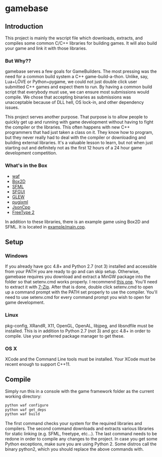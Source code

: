 # gamebase

## Introduction
This project is mainly the wscript file which downloads, extracts, and compiles some common C/C++ libraries for building games. It will also build your game and link it with those libraries.

### But Why??
gamebase serves a few goals for GameBuilders. The most pressing was the need for a common build system a C++ game-build-a-thon. Unlike, say, Lua+LÖVE or Python+pygame, we could not just double click user submitted C++ games and expect them to run. By having a common build script that everybody must use, we can ensure most submissions would compile. We chose that accepting binaries as submissions was unacceptable because of DLL hell, OS lock-in, and other dependency issues.

This project serves another purpose. That purpose is to allow people to quickly get up and running with game development without having to fight the compiler or the libraries. This often happens with new C++ programmers that had just taken a class on it. They know how to program, but they never really had to deal with the compiler or downloading and building external libraries. It's a valuable lesson to learn, but not when just starting out and definitely not as the first 12 hours of a 24 hour game development competition. 

### What's in the Box
* [waf](http://docs.waf.googlecode.com/git/book_16/single.html)
* [Box2D](http://www.box2d.org/manual.html)
* [SFML](http://www.sfml-dev.org/documentation/2.1/)
* [SFGUI](http://sfgui.sfml-dev.de/p/docs/guide/hello_world)
* [GLEW](http://glew.sourceforge.net/basic.html)
* [pugixml](http://pugixml.googlecode.com/svn/tags/latest/docs/quickstart.html)
* [JsonCpp](http://jsoncpp.sourceforge.net/)
* [FreeType 2](http://www.freetype.org/freetype2/docs/tutorial/step1.html)

In addition to these libraries, there is an example game using Box2D and SFML. It is located in [example/main.cpp](example/main.cpp).

## Setup

### Windows
If you already have gcc 4.8+ and Python 2.7 (not 3) installed and accessible from your PATH you are ready to go and can skip setup.
Otherwise, gamebase requires you download and extract a MinGW package into the folder so that setenv.cmd works properly. I recommend [this one](http://sourceforge.net/projects/mingw-w64/files/Toolchains%20targetting%20Win32/Personal%20Builds/mingw-builds/4.8.2/threads-posix/dwarf/i686-4.8.2-release-posix-dwarf-rt_v3-rev2.7z/download). You'll need to extract it with [7-Zip](http://www.7-zip.org/). After that is done, double click setenv.cmd to open up a command prompt with the PATH set properly to use the compiler. You'll need to use setenv.cmd for every command prompt you wish to open for game development.

### Linux
pkg-config, XRandR, X11, OpenGL, OpenAL, libjpeg, and libsndfile must be installed. This is in addition to Python 2.7 (not 3) and gcc 4.8+ in order to compile. Use your preferred package manager to get these.

### OS X
XCode and the Command Line tools must be installed. Your XCode must be recent enough to support C++11.

## Compile
Simply run this in a console with the game framework folder as the current working directory:

```bash
python waf configure
python waf get_deps
python waf build
```

The first command checks your system for the required libraries and compilers.
The second command downloads and extracts various libraries for static linking (e.g. SFML, freetype, etc...).
The last command needs to be redone in order to compile any changes to the project.
In case you get some Python exceptions, make sure you are using Python 2. Some distros call the binary python2, which you should replace the above commands with.
